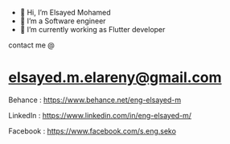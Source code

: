 - 👋 Hi, I’m Elsayed Mohamed
- 👀 I’m a Software engineer
- 🌱 I’m currently working as Flutter developer

contact me @ 
# elsayed.m.elareny@gmail.com

Behance  : https://www.behance.net/eng-elsayed-m

LinkedIn : https://www.linkedin.com/in/eng-elsayed-m/

Facebook : https://www.facebook.com/s.eng.seko
